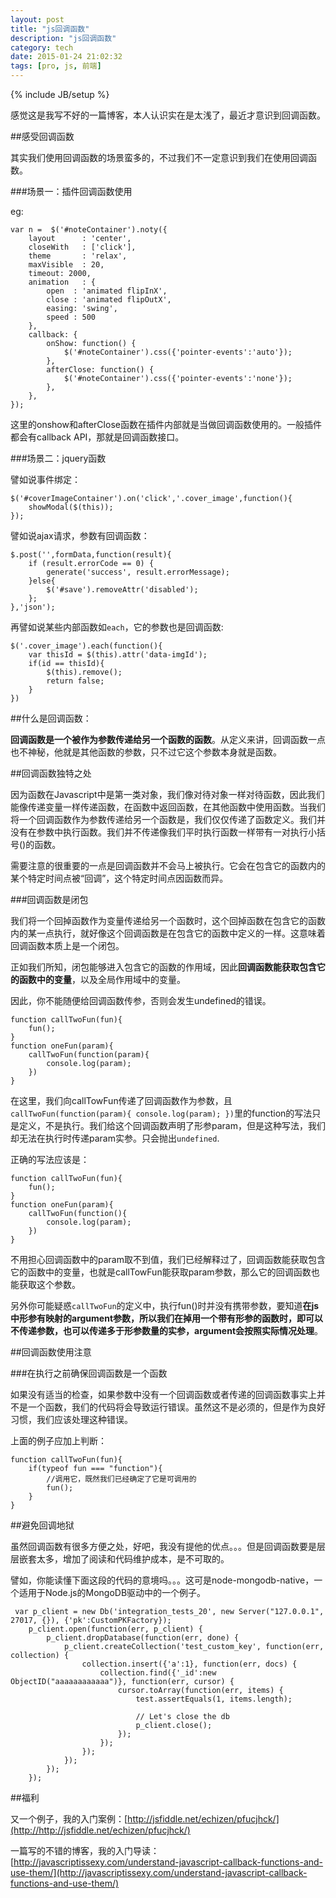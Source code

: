 ```yaml
---
layout: post
title: "js回调函数"
description: "js回调函数"
category: tech
date: 2015-01-24 21:02:32
tags: [pro, js, 前端]
---
```

{% include JB/setup %}



感觉这是我写不好的一篇博客，本人认识实在是太浅了，最近才意识到回调函数。

##感受回调函数

其实我们使用回调函数的场景蛮多的，不过我们不一定意识到我们在使用回调函数。

###场景一：插件回调函数使用

eg:

    var n =  $('#noteContainer').noty({
        layout      : 'center',
        closeWith   : ['click'],
        theme       : 'relax',
        maxVisible  : 20,
        timeout: 2000,
        animation   : {
            open  : 'animated flipInX',
            close : 'animated flipOutX',
            easing: 'swing',
            speed : 500
        },
        callback: {
            onShow: function() {
                $('#noteContainer').css({'pointer-events':'auto'});
            },
            afterClose: function() {
                $('#noteContainer').css({'pointer-events':'none'});
            },
        },
    });
    
 这里的onshow和afterClose函数在插件内部就是当做回调函数使用的。一般插件都会有callback API，那就是回调函数接口。
 
###场景二：jquery函数

譬如说事件绑定：

	$('#coverImageContainer').on('click','.cover_image',function(){
    	showModal($(this));
    });
    
譬如说ajax请求，参数有回调函数：

	$.post('',formData,function(result){
        if (result.errorCode == 0) {
            generate('success', result.errorMessage);
        }else{
            $('#save').removeAttr('disabled');
        };
    },'json');
    
再譬如说某些内部函数如`each`，它的参数也是回调函数:

	$('.cover_image').each(function(){
	    var thisId = $(this).attr('data-imgId');
	    if(id == thisId){
	        $(this).remove();
	        return false;
	    } 
	})
	
##什么是回调函数：

**回调函数是一个被作为参数传递给另一个函数的函数**。从定义来讲，回调函数一点也不神秘，他就是其他函数的参数，只不过它这个参数本身就是函数。

##回调函数独特之处

因为函数在Javascript中是第一类对象，我们像对待对象一样对待函数，因此我们能像传递变量一样传递函数，在函数中返回函数，在其他函数中使用函数。当我们将一个回调函数作为参数传递给另一个函数是，我们仅仅传递了函数定义。我们并没有在参数中执行函数。我们并不传递像我们平时执行函数一样带有一对执行小括号()的函数。

需要注意的很重要的一点是回调函数并不会马上被执行。它会在包含它的函数内的某个特定时间点被“回调”，这个特定时间点因函数而异。

###回调函数是闭包

我们将一个回掉函数作为变量传递给另一个函数时，这个回掉函数在包含它的函数内的某一点执行，就好像这个回调函数是在包含它的函数中定义的一样。这意味着回调函数本质上是一个闭包。

正如我们所知，闭包能够进入包含它的函数的作用域，因此**回调函数能获取包含它的函数中的变量**，以及全局作用域中的变量。

因此，你不能随便给回调函数传参，否则会发生undefined的错误。

	function callTwoFun(fun){
	    fun();
	}
	function oneFun(param){
	    callTwoFun(function(param){
	        console.log(param);
	    })
	}

在这里，我们向callTowFun传递了回调函数作为参数，且`callTwoFun(function(param){
	        console.log(param);
	    })`里的function的写法只是定义，不是执行。我们给这个回调函数声明了形参param，但是这种写法，我们却无法在执行时传递param实参。只会抛出`undefined`.
	    
正确的写法应该是：

	function callTwoFun(fun){
	    fun();
	}
	function oneFun(param){
	    callTwoFun(function(){
	        console.log(param);
	    })
	}

不用担心回调函数中的param取不到值，我们已经解释过了，回调函数能获取包含它的函数中的变量，也就是callTowFun能获取param参数，那么它的回调函数也能获取这个参数。

另外你可能疑惑`callTwoFun`的定义中，执行fun()时并没有携带参数，要知道**在js中形参有映射的argument参数，所以我们在掉用一个带有形参的函数时，即可以不传递参数，也可以传递多于形参数量的实参，argument会按照实际情况处理**。

##回调函数使用注意

###在执行之前确保回调函数是一个函数

如果没有适当的检查，如果参数中没有一个回调函数或者传递的回调函数事实上并不是一个函数，我们的代码将会导致运行错误。虽然这不是必须的，但是作为良好习惯，我们应该处理这种错误。

上面的例子应加上判断：

	function callTwoFun(fun){
	    if(typeof fun === "function"){
        	//调用它，既然我们已经确定了它是可调用的
            fun();
    	}
	}


##避免回调地狱

虽然回调函数有很多方便之处，好吧，我没有提他的优点。。。但是回调函数要是层层嵌套太多，增加了阅读和代码维护成本，是不可取的。

譬如，你能读懂下面这段的代码的意境吗。。。这可是node-mongodb-native，一个适用于Node.js的MongoDB驱动中的一个例子。

	 var p_client = new Db('integration_tests_20', new Server("127.0.0.1", 27017, {}), {'pk':CustomPKFactory});
	    p_client.open(function(err, p_client) {
	        p_client.dropDatabase(function(err, done) {
	            p_client.createCollection('test_custom_key', function(err, collection) {
	                collection.insert({'a':1}, function(err, docs) {
	                    collection.find({'_id':new ObjectID("aaaaaaaaaaaa")}, function(err, cursor) {
	                        cursor.toArray(function(err, items) {
	                            test.assertEquals(1, items.length);
	
	                            // Let's close the db
	                            p_client.close();
	                        });
	                    });
	                });
	            });
	        });
	    });

##福利

又一个例子，我的入门案例：[http://jsfiddle.net/echizen/pfucjhck/](http://http://jsfiddle.net/echizen/pfucjhck/)

一篇写的不错的博客，我的入门导读：[http://javascriptissexy.com/understand-javascript-callback-functions-and-use-them/](http://javascriptissexy.com/understand-javascript-callback-functions-and-use-them/)



  